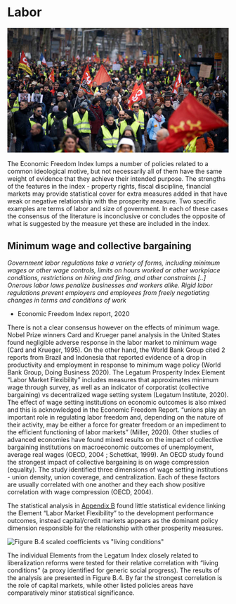 # Labor

![Yellow vest movement, Toulouse. France. Jan 2018 Photo : Alain Pitton, Getty Images](../.gitbook/assets/image%20%2833%29.png)

The Economic Freedom Index lumps a number of policies related to a common ideological motive, but not necessarily all of them have the same weight of evidence that they achieve their intended purpose.  The strengths of the features in the index - property rights, fiscal discipline, financial markets may provide statistical cover for extra measures added in that have weak or negative relationship with the prosperity measure.  Two specific examples are terms of labor and size of government.  In each of these cases the consensus of the literature is inconclusive or concludes the opposite of what is suggested by the measure yet these are included in the index.

## Minimum wage and collective bargaining

_Government labor regulations take a variety of forms, including minimum wages or other wage controls, limits on hours worked or other workplace conditions, restrictions on hiring and firing, and other constraints \[..\] Onerous labor laws penalize businesses and workers alike. Rigid labor regulations prevent employers and employees from freely negotiating changes in terms and conditions of work_   
- Economic Freedom Index report, 2020 

There is not a clear consensus however on the effects of minimum wage. Nobel Prize winners Card and Krueger panel analysis in the United States found negligible adverse response in the labor market to minimum wage \(Card and Krueger, 1995\). On the other hand, the World Bank Group cited 2 reports from Brazil and Indonesia that reported evidence of a drop in productivity and employment in response to minimum wage policy \(World Bank Group, Doing Business 2020\).   The Legatum Prosperity Index Element “Labor Market Flexibility” includes measures that approximates minimum wage through survey, as well as an indicator of corporatist \(collective bargaining\) vs decentralized wage setting system \(Legatum Institute, 2020\).  The effect of wage setting institutions on economic outcomes is also mixed and this is acknowledged in the Economic Freedom Report. “unions play an important role in regulating labor freedom and, depending on the nature of their activity, may be either a force for greater freedom or an impediment to the efficient functioning of labor markets” \(Miller, 2020\).  Other studies of advanced economies have found mixed results on the impact of collective bargaining institutions on macroeconomic outcomes of unemployment, average real wages \(OECD, 2004 ; Schettkat, 1999\).  An OECD study found the strongest impact of collective bargaining is on wage compression \(equality\).  The study identified three dimensions of wage setting institutions - union density, union coverage, and centralization.  Each of these factors are usually correlated with one another and they each show positive correlation with wage compression \(OECD, 2004\).  

The statistical analysis in [Appendix B](../appendix-b-legatum-prosperity-index/statistical-analysis-legatum-prosperity-index.md) found little statistical evidence linking the Element “Labor Market Flexibility” to the development performance outcomes, instead capital/credit markets appears as the dominant policy dimension responsible for the relationship with other prosperity measures.

![Figure B.4 scaled coefficients vs &quot;living conditions&quot;](https://lh4.googleusercontent.com/17tj-sEfH6ZpCAkQkT9Ruyj3v4CpQdN6EtxyeYnhjRDK766QL97z9VV-dtZGMBghFkusFIGqldFFCowaw6-Hm_9f2BNLS4lXj2xN4l9hEVLXMH9VCi2-aRz_VsI2GxdhsT0VbCxG)

The individual Elements from the Legatum Index closely related to liberalization reforms were tested for their relative correlation with “living conditions” \(a proxy identified for generic social progress\).  The results of the analysis are presented in Figure B.4.  By far the strongest correlation is the role of capital markets, while other listed policies areas have comparatively minor statistical significance.    

